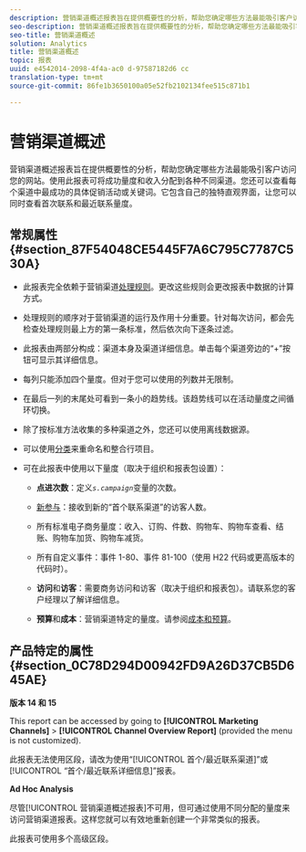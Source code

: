 ```yaml
---
description: 营销渠道概述报表旨在提供概要性的分析，帮助您确定哪些方法最能吸引客户访问您的网站。使用此报表可将成功量度和收入分配到各种不同渠道。您还可以查看每个渠道中最成功的具体促销活动或关键词。它包含自己的独特直观界面，让您可以同时查看首次联系和最近联系量度。
seo-description: 营销渠道概述报表旨在提供概要性的分析，帮助您确定哪些方法最能吸引客户访问您的网站。使用此报表可将成功量度和收入分配到各种不同渠道。您还可以查看每个渠道中最成功的具体促销活动或关键词。它包含自己的独特直观界面，让您可以同时查看首次联系和最近联系量度。
seo-title: 营销渠道概述
solution: Analytics
title: 营销渠道概述
topic: 报表
uuid: e4542014-2098-4f4a-ac0 d-97587182d6 cc
translation-type: tm+mt
source-git-commit: 86fe1b3650100a05e52fb2102134fee515c871b1

---
```



# 营销渠道概述

营销渠道概述报表旨在提供概要性的分析，帮助您确定哪些方法最能吸引客户访问您的网站。使用此报表可将成功量度和收入分配到各种不同渠道。您还可以查看每个渠道中最成功的具体促销活动或关键词。它包含自己的独特直观界面，让您可以同时查看首次联系和最近联系量度。

## 常规属性 {#section_87F54048CE5445F7A6C795C7787C530A}

* 此报表完全依赖于营销渠道[处理规则](https://marketing.adobe.com/resources/help/en_US/mchannel/index.html?f=c_channels_rules)。更改这些规则会更改报表中数据的计算方式。
* 处理规则的顺序对于营销渠道的运行及作用十分重要。针对每次访问，都会先检查处理规则最上方的第一条标准，然后依次向下逐条过滤。
* 此报表由两部分构成：渠道本身及渠道详细信息。单击每个渠道旁边的“+”按钮可显示其详细信息。
* 每列只能添加四个量度。但对于您可以使用的列数并无限制。
* 在最后一列的末尾处可看到一条小的趋势线。该趋势线可以在活动量度之间循环切换。
* 除了按标准方法收集的多种渠道之外，您还可以使用离线数据源。
* 可以使用[分类](https://marketing.adobe.com/resources/help/en_US/mchannel/index.html?f=t_classifications)来重命名和整合行项目。
* 可在此报表中使用以下量度（取决于组织和报表包设置）：

   * **点进次数**：定义&#x200B;*`s.campaign`*&#x200B;变量的次数。

   * [新参与](https://marketing.adobe.com/resources/help/en_US/mchannel/index.html?f=t_visitor_engagement)：接收到新的“首个联系渠道”的访客人数。
   * 所有标准电子商务量度：收入、订购、件数、购物车、购物车查看、结账、购物车加货、购物车减货。
   * 所有自定义事件：事件 1-80、事件 81-100（使用 H22 代码或更高版本的代码时）。
   * **访问**&#x200B;和&#x200B;**访客**：需要商务访问和访客（取决于组织和报表包）。请联系您的客户经理以了解详细信息。

   * **预算**&#x200B;和&#x200B;**成本**：营销渠道特定的量度。请参阅[成本和预算](https://marketing.adobe.com/resources/help/en_US/mchannel/index.html?f=c_overview_budget)。

## 产品特定的属性 {#section_0C78D294D00942FD9A26D37CB5D645AE}

**版本 14 和 15**

This report can be accessed by going to **[!UICONTROL Marketing Channels]** &gt; **[!UICONTROL Channel Overview Report]** (provided the menu is not customized).

此报表无法使用区段，请改为使用“[!UICONTROL 首个/最近联系渠道]”或[!UICONTROL “首个/最近联系详细信息]”报表。

**Ad Hoc Analysis**

尽管[!UICONTROL 营销渠道概述报表]不可用，但可通过使用不同分配的量度来访问营销渠道报表。这样您就可以有效地重新创建一个非常类似的报表。

此报表可使用多个高级区段。
